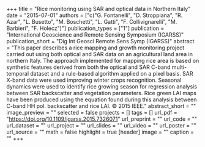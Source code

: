+++
title = "Rice monitoring using SAR and optical data in Northern Italy"
date = "2015-07-01"
authors = ["c("G. Fontanelli", "D. Stroppiana", "R. Azar", "L. Busetto", "M. Boschetti", "L. Gatti", "F. Collivignarelli", "M. Barbieri", "F. Holecz")"]
publication_types = ["1"]
publication = "International Geoscience and Remote Sensing Symposium (IGARSS)"
publication_short = "Dig Int Geosci Remote Sens Symp (IGARSS)"
abstract = "This paper describes a rice mapping and growth monitoring project carried out using both optical and SAR data on an agricultural land area in northern Italy. The approach implemented for mapping rice area is based on synthetic features derived from both the optical and SAR C-band multi-temporal dataset and a rule-based algorithm applied on a pixel basis. SAR X-band data were used improving winter crops recognition. Seasonal dynamics were used to identify rice growing season for regression analysis between SAR backscatter and vegetation parameters. Rice green LAI maps have been produced using the equation found during this analysis between C-band HH pol. backscatter and rice LAI. © 2015 IEEE."
abstract_short = ""
image_preview = ""
selected = false
projects = []
tags = []
url_pdf = "https://doi.org/10.1109/igarss.2015.7326071"
url_preprint = ""
url_code = ""
url_dataset = ""
url_project = ""
url_slides = ""
url_video = ""
url_poster = ""
url_source = ""
math = false
highlight = true
[header]
image = ""
caption = ""
+++
